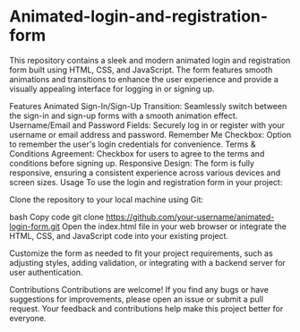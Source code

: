 # Animated-login-and-registration-form
This repository contains a sleek and modern animated login and registration form built using HTML, CSS, and JavaScript. The form features smooth animations and transitions to enhance the user experience and provide a visually appealing interface for logging in or signing up.

Features
Animated Sign-In/Sign-Up Transition: Seamlessly switch between the sign-in and sign-up forms with a smooth animation effect.
Username/Email and Password Fields: Securely log in or register with your username or email address and password.
Remember Me Checkbox: Option to remember the user's login credentials for convenience.
Terms & Conditions Agreement: Checkbox for users to agree to the terms and conditions before signing up.
Responsive Design: The form is fully responsive, ensuring a consistent experience across various devices and screen sizes.
Usage
To use the login and registration form in your project:

Clone the repository to your local machine using Git:

bash
Copy code
git clone https://github.com/your-username/animated-login-form.git
Open the index.html file in your web browser or integrate the HTML, CSS, and JavaScript code into your existing project.

Customize the form as needed to fit your project requirements, such as adjusting styles, adding validation, or integrating with a backend server for user authentication.

Contributions
Contributions are welcome! If you find any bugs or have suggestions for improvements, please open an issue or submit a pull request. Your feedback and contributions help make this project better for everyone.
